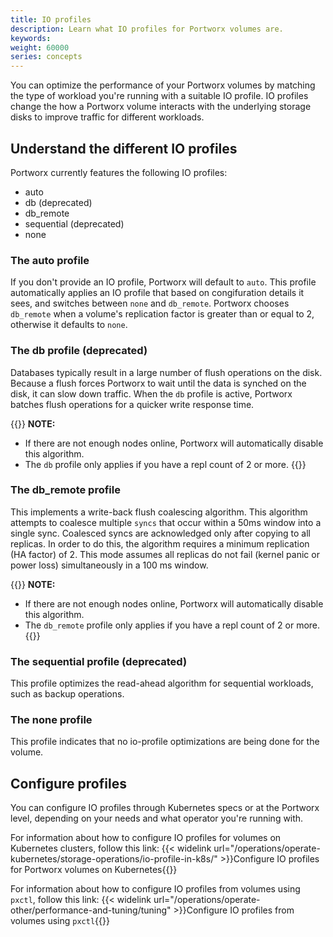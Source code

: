```yaml
---
title: IO profiles
description: Learn what IO profiles for Portworx volumes are.  
keywords: 
weight: 60000
series: concepts
---
```


You can optimize the performance of your Portworx volumes by matching the type of workload you're running with a suitable IO profile. IO profiles change the how a Portworx volume interacts with the underlying storage disks to improve traffic for different workloads.

## Understand the different IO profiles

Portworx currently features the following IO profiles:

* auto
* db (deprecated)
* db_remote
* sequential (deprecated)
* none


### The auto profile
If you don't provide an IO profile, Portworx will default to `auto`. This profile automatically applies an IO profile that based on congifuration details it sees, and switches between `none` and `db_remote`. Portworx chooses `db_remote` when a volume's replication factor is greater than or equal to 2, otherwise it defaults to `none`.

### The db profile (deprecated)
Databases typically result in a large number of flush operations on the disk. Because a flush forces Portworx to wait until the data is synched on the disk, it can slow down traffic. When the `db` profile is active, Portworx batches flush operations for a quicker write response time. 

{{<info>}}
**NOTE:** 

* If there are not enough nodes online, Portworx will automatically disable this algorithm.
* The `db` profile only applies if you have a repl count of 2 or more. 
{{</info>}}

### The db_remote profile

This implements a write-back flush coalescing algorithm. This algorithm attempts to coalesce multiple `syncs` that occur within a 50ms window into a single sync. Coalesced syncs are acknowledged only after copying to all replicas. In order to do this, the algorithm requires a minimum replication (HA factor) of 2. This mode assumes all replicas do not fail (kernel panic or power loss) simultaneously in a 100 ms window. 

{{<info>}}
**NOTE:**

* If there are not enough nodes online, Portworx will automatically disable this algorithm.
* The `db_remote` profile only applies if you have a repl count of 2 or more. 
{{</info>}}

### The sequential profile (deprecated)

This profile optimizes the read-ahead algorithm for sequential workloads, such as backup operations. 

### The none profile

This profile indicates that no io-profile optimizations are being done for the volume.

## Configure profiles

You can configure IO profiles through Kubernetes specs or at the Portworx level, depending on your needs and what operator you're running with.

For information about how to configure IO profiles for volumes on Kubernetes clusters, follow this link:
{{< widelink url="/operations/operate-kubernetes/storage-operations/io-profile-in-k8s/" >}}Configure IO profiles for Portworx volumes on Kubernetes{{</widelink>}}

For information about how to configure IO profiles from volumes using `pxctl`, follow this link:
{{< widelink url="/operations/operate-other/performance-and-tuning/tuning" >}}Configure IO profiles from volumes using <code>pxctl</code>{{</widelink>}}
